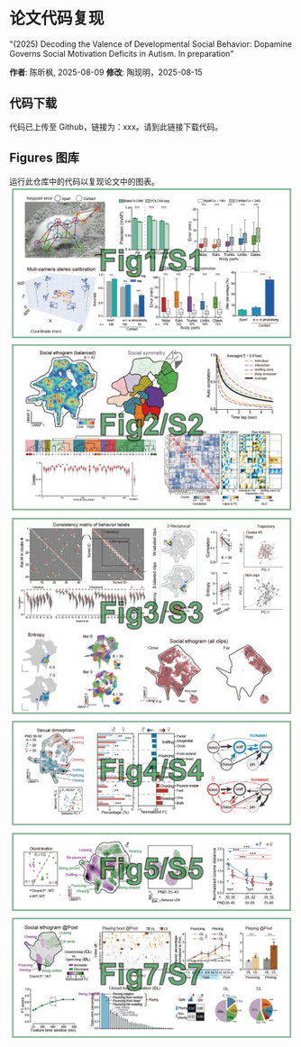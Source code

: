 # 论文代码复现
"(2025) Decoding the Valence of Developmental Social Behavior: Dopamine Governs Social Motivation Deficits in Autism. In preparation"

**作者**: 陈昕枫, 2025-08-09
**修改**: 陶现明，2025-08-15

## 代码下载
代码已上传至 Github，链接为：xxx。请到此链接下载代码。

## Figures 图库
运行此仓库中的代码以复现论文中的图表。
![Fig1_S1](assets/Fig1_S1.jpg)
![Fig2_S2](assets/Fig2_S2.jpg)
![Fig3_S3](assets/Fig3_S3.jpg)
![Fig4_S4](assets/Fig4_S4.jpg)
![Fig5_S5](assets/Fig5_S5.jpg)
![Fig7_S7](assets/Fig7_S7.jpg)
